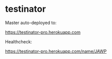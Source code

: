 # testinator

Master auto-deployed to:

https://testinator-pro.herokuapp.com

Healthcheck:

https://testinator-pro.herokuapp.com/name/JAWP
